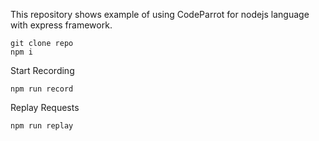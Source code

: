 This repository shows example of using CodeParrot for nodejs language with express framework. 

```
git clone repo
npm i
```

Start Recording

```
npm run record
```

Replay Requests

```
npm run replay
```